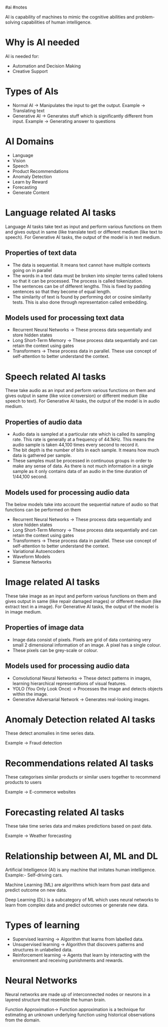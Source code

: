 #ai #notes

AI is capability of machines to mimic the cognitive abilities and problem-solving capabilities of human intelligence.
# Why is AI needed

AI is needed for:

- Automation and Decision Making
- Creative Support

# Types of AIs

- Normal AI -> Manipulates the input to get the output. Example -> Translating text
- Generative AI -> Generates stuff which is significantly different from input. Example -> Generating answer to questions

# AI Domains

- Language
- Vision
- Speech
- Product Recommendations
- Anomaly Detection
- Learn by Reward
- Forecasting
- Generate Content

# Language related AI tasks

Language AI tasks take text as input and perform various functions on them and gives output in same (like translate text) or different medium (like text to speech).
For Generative AI tasks, the output of the model is in text medium.

## Properties of text data

- The data is sequential. It means text cannot have multiple contexts going on in parallel
- The words in a text data must be broken into simpler terms called tokens so that it can be processed. The process is called tokenization.
- The sentences can be of different lengths. This is fixed by padding sentences so that they become of equal length.
- The similarity of text is found by performing dot or cosine similarity tests. This is also done through representation called embedding.

## Models used for processing text data

- Recurrent Neural Networks -> These process data sequentially and store hidden states
- Long Short-Term Memory -> These process data sequentially and can retain the context using gates
- Transformers -> These process data in parallel. These use concept of self-attention to better understand the context.

# Speech related AI tasks

These take audio as an input and perform various functions on them and gives output in same (like voice conversion) or different medium (like speech to text).
For Generative AI tasks, the output of the model is in audio medium.

## Properties of audio data

- Audio data is sampled at a particular rate which is called its sampling rate. This rate is generally at a frequency of 44.1kHz. This means the audio sample is taken 44,100 times every second to record it.
- The bit depth is the number of bits in each sample. It means how much data is gathered per sample.
- These samples must be processed in continuous groups in order to make any sense of data. As there is not much information in a single sample as it only contains data of an audio in the time duration of 1/44,100 second.

## Models used for processing audio data

The below models take into account the sequential nature of audio so that functions can be performed on them

- Recurrent Neural Networks -> These process data sequentially and store hidden states
- Long Short-Term Memory -> These process data sequentially and can retain the context using gates
- Transformers -> These process data in parallel. These use concept of self-attention to better understand the context.
- Variational Autoencoders
- Waveform Models
- Siamese Networks

# Image related AI tasks

These take image as an input and perform various functions on them and gives output in same (like repair damaged images) or different medium (like extract text in a image).
For Generative AI tasks, the output of the model is in image medium.

## Properties of image data

- Image data consist of pixels. Pixels are grid of data containing very small 2 dimensional information of an image. A pixel has a single colour.
- These pixels can be grey-scale or colour.

## Models used for processing audio data

- Convolutional Neural Networks -> These detect patterns in images, learning hierarchical representations of visual features.
- YOLO (You Only Look Once) -> Processes the image and detects objects within the image.
- Generative Adversarial Network -> Generates real-looking images.

# Anomaly Detection related AI tasks

These detect anomalies in time series data.

Example -> Fraud detection

# Recommendations related AI tasks

These categorises similar products or similar users together to recommend products to users

Example -> E-commerce websites

# Forecasting related AI tasks

These take time series data and makes predictions based on past data.

Example -> Weather forecasting


# Relationship between AI, ML and DL

Artificial Intelligence (AI) is any machine that imitates human intelligence. Example:- Self-driving cars.

Machine Learning (ML) are algorithms which learn from past data and predict outcome on new data.

Deep Learning (DL) is a subcategory of ML which uses neural networks to learn from complex data and predict outcomes or generate new data.

# Types of learning

- Supervised learning -> Algorithm that learns from labelled data.
- Unsupervised learning -> Algorithm that discovers patterns and structures in unlabelled data.
- Reinforcement learning -> Agents that learn by interacting with the environment and receiving punishments and rewards.
# Neural Networks

Neural networks are made up of interconnected nodes or neurons in a layered structure that resemble the human brain.

Function Approximation-> Function approximation is a technique for estimating an unknown underlying function using historical observations from the domain.